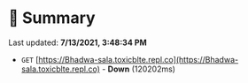 # 📖 Summary
Last updated: **7/13/2021, 3:48:34 PM**

- `GET` [https://Bhadwa-sala.toxicblte.repl.co](https://Bhadwa-sala.toxicblte.repl.co) - **Down** (120202ms)

